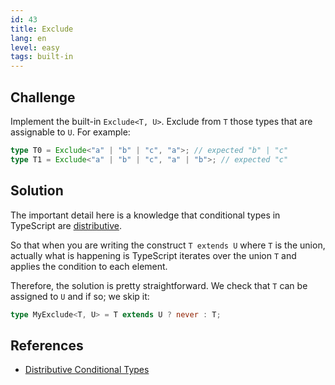 ```yaml
---
id: 43
title: Exclude
lang: en
level: easy
tags: built-in
---
```


## Challenge

Implement the built-in `Exclude<T, U>`.
Exclude from `T` those types that are assignable to `U`.
For example:

```ts
type T0 = Exclude<"a" | "b" | "c", "a">; // expected "b" | "c"
type T1 = Exclude<"a" | "b" | "c", "a" | "b">; // expected "c"
```

## Solution

The important detail here is a knowledge that conditional types in TypeScript are [distributive](https://www.typescriptlang.org/docs/handbook/advanced-types.html#distributive-conditional-types).

So that when you are writing the construct `T extends U` where `T` is the union, actually what is happening is TypeScript iterates over the union `T` and applies the condition to each element.

Therefore, the solution is pretty straightforward.
We check that `T` can be assigned to `U` and if so; we skip it:

```ts
type MyExclude<T, U> = T extends U ? never : T;
```

## References

- [Distributive Conditional Types](https://www.typescriptlang.org/docs/handbook/advanced-types.html#distributive-conditional-types)
